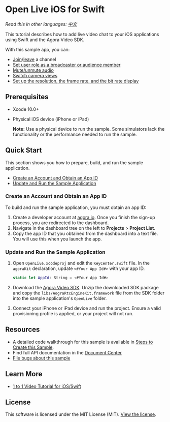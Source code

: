 # Open Live iOS for Swift

*Read this in other languages: [中文](README.zh.md)*

This tutorial describes how to add live video chat to your iOS applications using Swift and the Agora Video SDK.

With this sample app, you can:

- [Join](#create-the-loadagorakit-method)/[leave](#create-the-leavechannel-method) a channel
- [Set user role as a broadcaster or audience member](#create-the-mainviewcontroller-extensions)
- [Mute/unmute audio](#define-private-variables)
- [Switch camera views](#create-the-doswitchcamerapressed-ibaction-method)
- [Set up the resolution, the frame rate, and the bit rate display](#create-the-loadagorakit-method)

## Prerequisites
- Xcode 10.0+
- Physical iOS device (iPhone or iPad)
	
	**Note:** Use a physical device to run the sample. Some simulators lack the functionality or the performance needed to run the sample.

## Quick Start

This section shows you how to prepare, build, and run the sample application.

- [Create an Account and Obtain an App ID](#create-an-account-and-obtain-an-app-id)
- [Update and Run the Sample Application](#update-and-run-the-sample-application) 


### Create an Account and Obtain an App ID
To build and run the sample application, you must obtain an app ID: 

1. Create a developer account at [agora.io](https://dashboard.agora.io/signin/). Once you finish the sign-up process, you are redirected to the dashboard.
2. Navigate in the dashboard tree on the left to **Projects** > **Project List**.
3. Copy the app ID that you obtained from the dashboard into a text file. You will use this when you launch the app.


### Update and Run the Sample Application 

1. Open `OpenLive.xcodeproj` and edit the `KeyCenter.swift` file. In the `agoraKit` declaration, update `<#Your App Id#>` with your app ID.

	``` Swift
    static let AppId: String = <#Your App Id#>
	```

2. Download the [Agora Video SDK](https://www.agora.io/en/download/). Unzip the downloaded SDK package and copy the `libs/AograRtcEngineKit.framework` file from the SDK folder into the sample application's `OpenLive` folder.
			
3. Connect your iPhone or iPad device and run the project. Ensure a valid provisioning profile is applied, or your project will not run.

## Resources
- A detailed code walkthrough for this sample is available in [Steps to Create this Sample](./guide.md).
- Find full API documentation in the [Document Center](https://docs.agora.io/en/)
- [File bugs about this sample](https://github.com/AgoraIO/Basic-Video-Broadcasting/issues)

## Learn More
- [1 to 1 Video Tutorial for iOS/Swift](https://github.com/AgoraIO/Basic-Video-Call/tree/master/One-to-One-Video/Agora-iOS-Tutorial-Swift-1to1)

## License
This software is licensed under the MIT License (MIT). [View the license](LICENSE.md).
